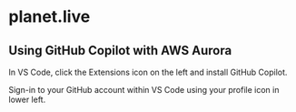 # planet.live

## Using GitHub Copilot with AWS Aurora

In VS Code, click the Extensions icon on the left and install GitHub Copilot.

Sign-in to your GitHub account within VS Code using your profile icon in lower left.
